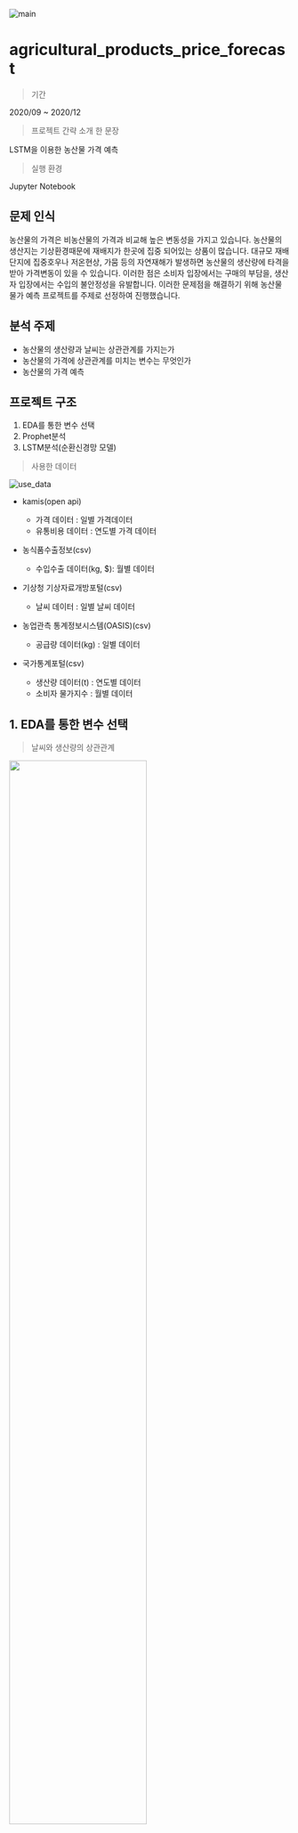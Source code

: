 
![main](/image/main.PNG)
# agricultural_products_price_forecast

> 기간

2020/09 ~ 2020/12

> 프로젝트 간략 소개 한 문장

LSTM을 이용한 농산물 가격 예측

> 실행 환경

Jupyter Notebook

## 문제 인식
농산물의 가격은 비농산물의 가격과 비교해 높은 변동성을 가지고 있습니다. 
농산물의 생산지는 기상환경때문에 재배지가 한곳에 집중 되어있는 상품이 많습니다. 
대규모 재배단지에 집중호우나 저온현상, 가뭄 등의 자연재해가 발생하면 농산물의 생산량에 타격을 받아 가격변동이 있을 수 있습니다.
이러한 점은 소비자 입장에서는 구매의 부담을, 생산자 입장에서는 수입의 불안정성을 유발합니다.
이러한 문제점을 해결하기 위해 농산물 물가 예측 프로젝트를 주제로 선정하여 진행했습니다.
## 분석 주제
- 농산물의 생산량과 날씨는 상관관계를 가지는가
- 농산물의 가격에 상관관계를 미치는 변수는 무엇인가
- 농산물의 가격 예측

## 프로젝트 구조
1. EDA를 통한 변수 선택
2. Prophet분석
3. LSTM분석(순환신경망 모델)

> 사용한 데이터

![use_data](/image/use_data.PNG)

- kamis(open api)
  - 가격 데이터 : 일별 가격데이터
  - 유통비용 데이터 : 연도별 가격 데이터

- 농식품수출정보(csv)
  - 수입수출 데이터(kg, $): 월별 데이터

- 기상청 기상자료개방포털(csv)
  - 날씨 데이터 : 일별 날씨 데이터

- 농업관측 통계정보시스템(OASIS)(csv)
  - 공급량 데이터(kg) : 일별 데이터

- 국가통계포털(csv)
  - 생산량 데이터(t) : 연도별 데이터
  - 소비자 물가지수 : 월별 데이터

## 1. EDA를 통한 변수 선택

> 날씨와 생산량의 상관관계
<img src="https://github.com/sesame86/agricultural_products_price_forecast/blob/main/image/output_temp.PNG?raw=true" width="70%"/>

> 사과 🍎

![apple_cor_plot](/image/apple_cor_plot.PNG)


> 양파 🧅

![onion_cor_plot](/image/onion_cor_plot.PNG)


> 대파 🥬

![greenonion_cor_plot](/image/greenonion_cor_plot.PNG)

## 이용할 변수

> 사과 🍎

- 최저기온
- 평균기온
- 최고기온
- 유통비용
- 생산량

> 양파 🧅

- 유통비용
- 수입(중량)
- 수입(금액)
- 생산량

> 대파 🥬

- 평균기온
- 최저기온
- 최고기온
- 생산량

## 2. Prophet분석

> 사과 🍎

<img src="https://github.com/sesame86/agricultural_products_price_forecast/blob/main/image/apple_prophet.png?raw=true" width="50%"/>

- 사과는 2012년에 가격이 가장 높았고, 1년중 10월에 가격이 가장 높은 것을 알 수 있습니다.
- 사과의 가격이 2012년에 가장 높았던 이유는 장기저장에 영향으로 출하량은 꾸준히 감소하고 있으나, 제수용품 등의 소비는 일정하여 오름세를 보였기 때문이라고 kamis의 정보를 이용하여 추측해볼 수 있습니다.
- 1년중 10월에 가장 가격이 높은 이유는 추석 성수기를 맞아 출하량이 늘었기 때문으로 추측해볼 수 있습니다. Weekly에서 토요일과 일요일의 가격이 낮은것은 가격이 낮은게 아니라 토요일과 일요일은 거래를 하지 않는 날이기 때문입니다.


> 양파 🧅

<img src="https://github.com/sesame86/agricultural_products_price_forecast/blob/main/image/onion_prophet.png?raw=true" width="50%"/>

- 양파의 가격은 연도마다 변동이 컸고, 1년중에는 상반기에 가격이 더 높은 것을 알 수 있습니다.
- 양파의 가격이 상반기에 더 높은 이유는 양파의 수확기가 6,7월 달이기 때문에 산지 저장 양파의 보관물량이 감소하는 가운데 장기보관에 따른 상승과 산지 출하량 조절로 오름세로 거래된다고 kamis의 정보를 이용하여 추측해 볼 수있습니다.


> 대파 🥬

<img src="https://github.com/sesame86/agricultural_products_price_forecast/blob/main/image/greenonion_prophet.png?raw=true" width="50%"/>

- 대파의 가격은 연도마다 변동이 컸고, 1년중 10월달에 가장 가격이 높은 것을 알 수 있습니다.
- 대파의 가격이 10월달에 높은 이유는 상품성이 좋은 강원지역의 고랭지 대파가 본격적으로 출하되고 있는 가운데, 고온 및 잦은 비로 인해 출하물량이 감소하여 오름세를 형성한 것을 kamis의 정보를 이용하여 추측해 볼 수 있습니다.

## 3. LSTM분석

> 사과 🍎

![apple_lstm](/image/apple_lstm.PNG)
<img src="https://github.com/sesame86/agricultural_products_price_forecast/blob/main/image/apple_score.png?raw=true" width="30%"/>

시각화해서 확인해보면 예측이 뒷부분으로 갈수록 어긋나는 부분이 있지만 나머지 부분에서는 가격의 트렌드를 따라가는 것을 확인할 수 있습니다.

> 양파 🧅

![onion_lstm](/image/onion_lstm.PNG)
<img src="https://github.com/sesame86/agricultural_products_price_forecast/blob/main/image/onion_score.png?raw=true" width="30%"/>

시각화해서 확인해보면 예측이 어느 한 부분에서 좀 잘못된게 있지만 나머지 부분에서는 가격의 트렌드를 따라가는 것을 확인할 수 있습니다.

> 대파 🥬

![greenonion_lstm](/image/greenonion_lstm.PNG)
![greenonion_score](/image/greenonion_score.png)

